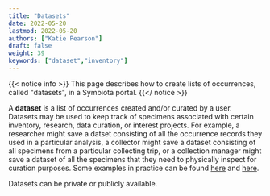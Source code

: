 ```yaml
---
title: "Datasets"
date: 2022-05-20
lastmod: 2022-05-20
authors: ["Katie Pearson"]
draft: false
weight: 39
keywords: ["dataset","inventory"]
---
```


{{< notice info >}} This page describes how to create lists of occurrences, called "datasets", in a Symbiota portal. {{</ notice >}}

A **dataset** is a list of occurrences created and/or curated by a user. Datasets may be used to keep track of specimens associated with certain inventory, research, data curation, or interest projects. For example, a researcher might save a datset consisting of all the occurrence records they used in a particular analysis, a collector might save a dataset consisting of all specimens from a particular collecting trip, or a collection manager might save a dataset of all the specimens that they need to physically inspect for curation purposes. Some examples in practice can be found [here](https://biorepo.neonscience.org/portal/collections/datasets/public.php?datasetid=163) and [here](https://biorepo.neonscience.org/portal/collections/datasets/public.php?datasetid=156).

Datasets can be private or publicly available.
